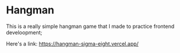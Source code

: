 # Hangman

This is a really simple hangman game that I made to practice frontend develoopment;

Here's a link: https://hangman-sigma-eight.vercel.app/
